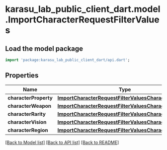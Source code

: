 # karasu_lab_public_client_dart.model.ImportCharacterRequestFilterValues

## Load the model package
```dart
import 'package:karasu_lab_public_client_dart/api.dart';
```

## Properties
Name | Type | Description | Notes
------------ | ------------- | ------------- | -------------
**characterProperty** | [**ImportCharacterRequestFilterValuesCharacterProperty**](ImportCharacterRequestFilterValuesCharacterProperty.md) |  | [optional] 
**characterWeapon** | [**ImportCharacterRequestFilterValuesCharacterProperty**](ImportCharacterRequestFilterValuesCharacterProperty.md) |  | [optional] 
**characterRarity** | [**ImportCharacterRequestFilterValuesCharacterProperty**](ImportCharacterRequestFilterValuesCharacterProperty.md) |  | [optional] 
**characterVision** | [**ImportCharacterRequestFilterValuesCharacterProperty**](ImportCharacterRequestFilterValuesCharacterProperty.md) |  | [optional] 
**characterRegion** | [**ImportCharacterRequestFilterValuesCharacterProperty**](ImportCharacterRequestFilterValuesCharacterProperty.md) |  | [optional] 

[[Back to Model list]](../README.md#documentation-for-models) [[Back to API list]](../README.md#documentation-for-api-endpoints) [[Back to README]](../README.md)


